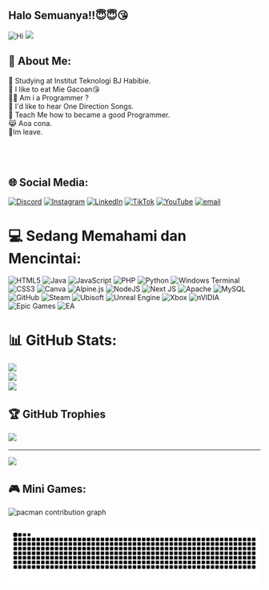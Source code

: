 ## Halo Semuanya!!😇😇😘

![Hi](https://i.pinimg.com/originals/6a/23/30/6a2330e2ed77ec9df2075b222e5aa87f.gif)
<img src="https://media.giphy.com/media/Ju7l5y9osyymQ/giphy.gif" width="500" />

## 💫 About Me:
🏢 Studying at Institut Teknologi BJ Habibie.<br>🍜 I like to eat Mie Gacoan😘<br>👨‍💻 Am i a Programmer ?<br>🎤 I'd like to hear One Direction Songs.<br>💬 Teach Me how to became a good Programmer.<br>😹 Aoa cona.<br>🚪Im leave.<br><br><br><br>


## 🌐 Social Media:
[![Discord](https://img.shields.io/badge/Discord-%237289DA.svg?logo=discord&logoColor=white)](https://discord.gg/aRjMTVM5) [![Instagram](https://img.shields.io/badge/Instagram-%23E4405F.svg?logo=Instagram&logoColor=white)](https://instagram.com/rthoriq_) [![LinkedIn](https://img.shields.io/badge/LinkedIn-%230077B5.svg?logo=linkedin&logoColor=white)](https://www.linkedin.com/in/raihan-thoriq-723231333/) [![TikTok](https://img.shields.io/badge/TikTok-%23000000.svg?logo=TikTok&logoColor=white)](https://tiktok.com/@rthoriq_) [![YouTube](https://img.shields.io/badge/YouTube-%23FF0000.svg?logo=YouTube&logoColor=white)](https://youtube.com/@moordgg) [![email](https://img.shields.io/badge/Email-D14836?logo=gmail&logoColor=white)](mailto:raihanalif145@gmail.com) 

# 💻 Sedang Memahami dan Mencintai:
![HTML5](https://img.shields.io/badge/html5-%23E34F26.svg?style=for-the-badge&logo=html5&logoColor=white) ![Java](https://img.shields.io/badge/java-%23ED8B00.svg?style=for-the-badge&logo=openjdk&logoColor=white) ![JavaScript](https://img.shields.io/badge/javascript-%23323330.svg?style=for-the-badge&logo=javascript&logoColor=%23F7DF1E) ![PHP](https://img.shields.io/badge/php-%23777BB4.svg?style=for-the-badge&logo=php&logoColor=white) ![Python](https://img.shields.io/badge/python-3670A0?style=for-the-badge&logo=python&logoColor=ffdd54) ![Windows Terminal](https://img.shields.io/badge/Windows%20Terminal-%234D4D4D.svg?style=for-the-badge&logo=windows-terminal&logoColor=white) ![CSS3](https://img.shields.io/badge/css3-%231572B6.svg?style=for-the-badge&logo=css3&logoColor=white) ![Canva](https://img.shields.io/badge/Canva-%2300C4CC.svg?style=for-the-badge&logo=Canva&logoColor=white) ![Alpine.js](https://img.shields.io/badge/alpinejs-white.svg?style=for-the-badge&logo=alpinedotjs&logoColor=%238BC0D0) ![NodeJS](https://img.shields.io/badge/node.js-6DA55F?style=for-the-badge&logo=node.js&logoColor=white) ![Next JS](https://img.shields.io/badge/Next-black?style=for-the-badge&logo=next.js&logoColor=white) ![Apache](https://img.shields.io/badge/apache-%23D42029.svg?style=for-the-badge&logo=apache&logoColor=white) ![MySQL](https://img.shields.io/badge/mysql-4479A1.svg?style=for-the-badge&logo=mysql&logoColor=white) ![GitHub](https://img.shields.io/badge/github-%23121011.svg?style=for-the-badge&logo=github&logoColor=white) ![Steam](https://img.shields.io/badge/steam-%23000000.svg?style=for-the-badge&logo=steam&logoColor=white) ![Ubisoft](https://img.shields.io/badge/Ubisoft-%23F5F5F5.svg?style=for-the-badge&logo=Ubisoft&logoColor=black) ![Unreal Engine](https://img.shields.io/badge/unrealengine-%23313131.svg?style=for-the-badge&logo=unrealengine&logoColor=white) ![Xbox](https://img.shields.io/badge/xbox-%23107C10.svg?style=for-the-badge&logo=xbox&logoColor=white) ![nVIDIA](https://img.shields.io/badge/nVIDIA-%2376B900.svg?style=for-the-badge&logo=nVIDIA&logoColor=white) ![Epic Games](https://img.shields.io/badge/epicgames-%23313131.svg?style=for-the-badge&logo=epicgames&logoColor=white) ![EA](https://img.shields.io/badge/ea-%23000000.svg?style=for-the-badge&logo=ea&logoColor=white)

# 📊 GitHub Stats:
![](https://github-readme-stats.vercel.app/api?username=rthoriq&theme=radical&hide_border=false&include_all_commits=false&count_private=false)<br/>
![](https://nirzak-streak-stats.vercel.app/?user=rthoriq&theme=radical&hide_border=false)<br/>
![](https://github-readme-stats.vercel.app/api/top-langs/?username=rthoriq&theme=radical&hide_border=false&include_all_commits=false&count_private=false&layout=compact)

## 🏆 GitHub Trophies
![](https://github-profile-trophy.vercel.app/?username=rthoriq&theme=radical&no-frame=false&no-bg=true&margin-w=4)

---
[![](https://visitcount.itsvg.in/api?id=rthoriq&icon=4&color=13)](https://visitcount.itsvg.in)

## 🎮 Mini Games:
<picture>
  <source media="(prefers-color-scheme: dark)" srcset="https://raw.githubusercontent.com/rthoriq/rthoriq/output/pacman-contribution-graph-dark.svg">
  <source media="(prefers-color-scheme: light)" srcset="https://raw.githubusercontent.com/rthoriq/rthoriq/output/pacman-contribution-graph.svg">
  <img alt="pacman contribution graph" src="https://raw.githubusercontent.com/rthoriq/rthoriq/output/pacman-contribution-graph.svg">
</picture>

###

<img src="https://raw.githubusercontent.com/rthoriq/rthoriq/output/snake.svg" alt="Snake animation" />

###